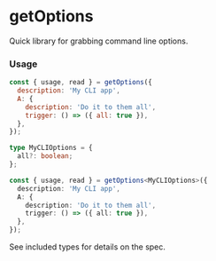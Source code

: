# getOptions

Quick library for grabbing command line options.

### Usage

```javascript
const { usage, read } = getOptions({
  description: 'My CLI app',
  A: {
    description: 'Do it to them all',
    trigger: () => ({ all: true }),
  },
});
```

```typescript
type MyCLIOptions = {
  all?: boolean;
};

const { usage, read } = getOptions<MyCLIOptions>({
  description: 'My CLI app',
  A: {
    description: 'Do it to them all',
    trigger: () => ({ all: true }),
  },
});
```

See included types for details on the spec.